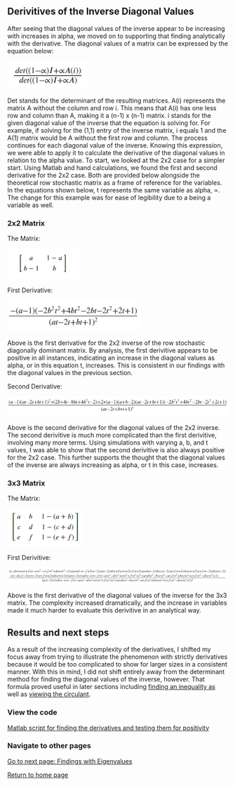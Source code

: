 ## Derivitives of the Inverse Diagonal Values
After seeing that the diagonal values of the inverse appear to be increasing with increases in alpha, we moved on to supporting that finding analytically with the derivative. The diagonal values of a matrix can be expressed by the equation below:

![](images/determinant_expression_of_diagonal_of_inverse.png)

Det stands for the determinant of the resulting matrices. A(i) represents the matrix A without the column and row i. This means that A(i) has one less row and column than A, making it a (n-1) x (n-1) matrix. i stands for the given diagonal value of the inverse that the equation is solving for. For example, if solving for the (1,1) entry of the inverse matrix, i equals 1 and the A(1) matrix would be A without the first row and column. The process continues for each diagonal value of the inverse. Knowing this expression, we were able to apply it to calculate the derivative of the diagonal values in relation to the alpha value. To start, we looked at the 2x2 case for a simpler start. Using Matlab and hand calculations, we found the first and second derivative for the 2x2 case. Both are provided below alongside the theoretical row stochastic matrix as a frame of reference for the variables. In the equations shown below, t represents the same variable as alpha, ∝. The change for this example was for ease of legibility due to a being a variable as well. 

### 2x2 Matrix

The Matrix:

![](images/theoretical_2x2_matrix.png)

First Derivative:

![](images/first_derivitive_2x2.png)

Above is the first derivative for the 2x2 inverse of the row stochastic diagonally dominant matrix. By analysis, the first derivitive appears to be positive in all instances, indicating an increase in the diagonal values as alpha, or in this equation t, increases. This is consistent in our findings with the diagonal values in the previous section.  

Second Derivative:

![](images/second_derivitive_2x2.png)

Above is the second derivative for the diagonal values of the 2x2 inverse. The second derivitive is much more complicated than the first derivitive, involving many more terms. Using simulations with varying a, b, and t values, I was able to show that the second derivitive is also always positive for the 2x2 case. This further supports the thought that the diagonal values of the inverse are always increasing as alpha, or t in this case, increases. 

### 3x3 Matrix

The Matrix:

![](images/theoretical_3x3_matrix.png)

First Derivitive:

![](images/first_derivitive_3x3.png)

Above is the first derivative of the diagonal values of the inverse for the 3x3 matrix. The complexity increased dramatically, and the increase in variables made it much harder to evaluate this derivitive in an analytical way. 

## Results and next steps
As a result of the increasing complexity of the derivatives, I shifted my focus away from trying to illustrate the phenomenon with strictly derivatives because it would be too complicated to show for larger sizes in a consistent manner. With this in mind, I did not shift entirely away from the determinant method for finding the diagonal values of the inverse, however. That formula proved useful in later sections including [finding an inequality as](inequality_findings.md) well as [viewing the circulant](circulant_observations.md).
### View the code

[Matlab script for finding the derivatives and testing them for positivity](code_files/looking_at_determinant_derivatives.m)

### Navigate to other pages

[Go to next page: Findings with Eigenvalues](eigenvalue_findings.md)

[Return to home page](README.md)

